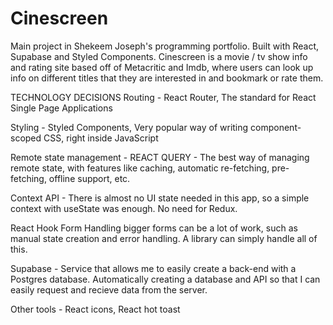 # Cinescreen

Main project in Shekeem Joseph's programming portfolio. Built with React, Supabase and Styled Components.
Cinescreen is a movie / tv show info and rating site based off of Metacritic and Imdb, where users can look up info on different titles that they are interested in and bookmark or rate them.

TECHNOLOGY DECISIONS
Routing - React Router, The standard for React Single Page Applications

Styling - Styled Components, Very popular way of writing component-scoped CSS, right inside JavaScript

Remote state management - REACT QUERY - The best way of managing remote state, with features like caching, automatic re-fetching, pre-fetching, offline support, etc.

Context API - There is almost no UI state needed in this app, so a simple context with useState was enough. No need for Redux.

React Hook Form Handling bigger forms can be a lot of work, such as manual state creation and error handling. A library can simply handle all of this.

Supabase - Service that allows me to easily create a back-end with a Postgres database. Automatically creating a database and API so that I can easily request and recieve data from the server. 

Other tools - React icons, React hot toast
